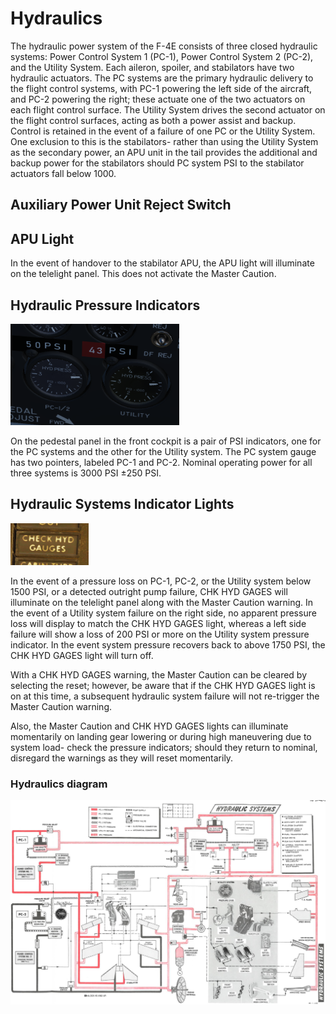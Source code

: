 # Hydraulics

The hydraulic power system of the F-4E consists of three closed hydraulic
systems: Power Control System 1 (PC-1), Power Control System 2 (PC-2), and the
Utility System. Each aileron, spoiler, and stabilators have two hydraulic
actuators. The PC systems are the primary hydraulic delivery to the flight
control systems, with PC-1 powering the left side of the aircraft, and PC-2
powering the right; these actuate one of the two actuators on each flight
control surface. The Utility System drives the second actuator on the flight
control surfaces, acting as both a power assist and backup. Control is retained
in the event of a failure of one PC or the Utility System. One exclusion to this
is the stabilators- rather than using the Utility System as the secondary power,
an APU unit in the tail provides the additional and backup power for the
stabilators should PC system PSI to the stabilator actuators fall below 1000.

## Auxiliary Power Unit Reject Switch

## APU Light

In the event of handover to the stabilator APU, the APU light will illuminate on
the telelight panel. This does not activate the Master Caution.

## Hydraulic Pressure Indicators

![HydPress](../../img/HydPress.png)

On the pedestal panel in the front cockpit is a pair of PSI indicators, one for
the PC systems and the other for the Utility system. The PC system gauge has two
pointers, labeled PC-1 and PC-2. Nominal operating power for all three systems
is 3000 PSI ±250 PSI.

## Hydraulic Systems Indicator Lights

![pilot_hydraulic_system_lights](../../img/pilot_hydraulic_systems_indicator_lights.png)

In the event of a pressure loss on PC-1, PC-2, or the Utility system below 1500
PSI, or a detected outright pump failure, CHK HYD GAGES will illuminate on the
telelight panel along with the Master Caution warning. In the event of a Utility
system failure on the right side, no apparent pressure loss will display to
match the CHK HYD GAGES light, whereas a left side failure will show a loss of
200 PSI or more on the Utility system pressure indicator. In the event system
pressure recovers back to above 1750 PSI, the CHK HYD GAGES light will turn off.

With a CHK HYD GAGES warning, the Master Caution can be cleared by selecting the
reset; however, be aware that if the CHK HYD GAGES light is on at this time, a
subsequent hydraulic system failure will not re-trigger the Master Caution
warning.

Also, the Master Caution and CHK HYD GAGES lights can illuminate momentarily on
landing gear lowering or during high maneuvering due to system load- check the
pressure indicators; should they return to nominal, disregard the warnings as
they will reset momentarily.

### Hydraulics diagram

![manual_hydraulics_diagram](../../img/manual_hydraulics_diagram.png)